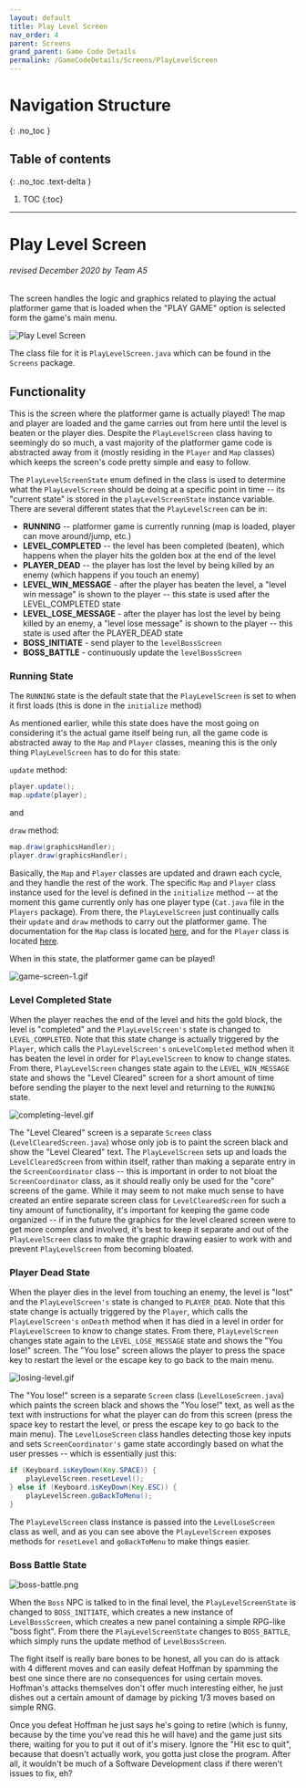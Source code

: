 ```yaml
---
layout: default
title: Play Level Screen
nav_order: 4
parent: Screens
grand_parent: Game Code Details
permalink: /GameCodeDetails/Screens/PlayLevelScreen
---
```


# Navigation Structure
{: .no_toc }

## Table of contents
{: .no_toc .text-delta }

1. TOC
{:toc}

---

# Play Level Screen
###### revised December 2020 by Team A5

The screen handles the logic and graphics related to playing the actual platformer game that is loaded  when the "PLAY GAME" option is selected form the game's main menu. 

![Play Level Screen](../../../assets/images/game-screen-1.png)

The class file for it is `PlayLevelScreen.java` which can be found in the `Screens` package.

## Functionality

This is the screen where the platformer game is actually played! The map and player are loaded and the game carries out from here until the level
is beaten or the player dies. Despite the `PlayLevelScreen` class having to seemingly do so much, a vast majority of the platformer game code
is abstracted away from it (mostly residing in the `Player` and `Map` classes) which keeps the screen's code pretty simple and easy to follow.

The `PlayLevelScreenState` enum defined in the class is used to determine what the `PlayLevelScreen` should be doing at a specific point in time --
its "current state" is stored in the `playLevelScreenState` instance variable. There are several different states that the `PlayLevelScreen` can be in:
- **RUNNING** -- platformer game is currently running (map is loaded, player can move around/jump, etc.)
- **LEVEL_COMPLETED** -- the level has been completed (beaten), which happens when the player hits the golden box at the end of the level
- **PLAYER_DEAD** -- the player has lost the level by being killed by an enemy (which happens if you touch an enemy)
- **LEVEL_WIN_MESSAGE** - after the player has beaten the level, a "level win message" is shown to the player -- this state is used after the LEVEL_COMPLETED state
- **LEVEL_LOSE_MESSAGE** - after the player has lost the level by being killed by an enemy, a "level lose message" is shown to the player -- this state is used after the PLAYER_DEAD state  
- **BOSS_INITIATE** - send player to the `levelBossScreen`
- **BOSS_BATTLE** - continuously update the `levelBossScreen`


### Running State

The `RUNNING` state is the default state that the `PlayLevelScreen` is set to when it first loads (this is done in the `initialize` method)

As mentioned earlier, while this state does have the most going on considering it's the actual game itself being run,
all the game code is abstracted away to the `Map` and `Player` classes, meaning this is the only thing `PlayLevelScreen` has to do for this state:

`update` method:
```java
player.update();
map.update(player);
```

and

`draw` method:
```java
map.draw(graphicsHandler);
player.draw(graphicsHandler);
```

Basically, the `Map` and `Player` classes are updated and drawn each cycle, and they handle the rest of the work.
The specific `Map` and `Player` class instance used for the level is defined in the `initialize` method -- at the moment
this game currently only has one player type (`Cat.java` file in the `Players` package).
From there, the `PlayLevelScreen` just continually calls their `update` and `draw` methods to carry out the platformer game. The documentation
for the `Map` class is located [here](../map.md), and for the `Player` class is located [here](../player.md).

When in this state, the platformer game can be played!

![game-screen-1.gif](../../../assets/images/playing-level.gif)

### Level Completed State

When the player reaches the end of the level and hits the gold block, the level is "completed" and the `PlayLevelScreen's` state
is changed to `LEVEL_COMPLETED`. Note that this state change is actually triggered by the `Player`, which calls the `PlayLevelScreen's` `onLevelCompleted`
method when it has beaten the level in order for `PlayLevelScreen` to know to change states. From there, `PlayLevelScreen` changes state again to
the `LEVEL_WIN_MESSAGE` state and shows the "Level Cleared" screen for a short amount of time before sending the player to the next level and returning to
the `RUNNING` state.

![completing-level.gif](../../../assets/images/completing-level.gif)

The "Level Cleared" screen is a separate `Screen` class (`LevelClearedScreen.java`) whose only job is to
paint the screen black and show the "Level Cleared" text. The `PlayLevelScreen` sets up and loads the `LevelClearedScreen` from within itself,
rather than making a separate entry in the `ScreenCoordinator` class -- this is important in order to not bloat the `ScreenCoordinator` class, as it should
really only be used for the "core" screens of the game. While it may seem to not make much sense to have created an entire separate screen class for `LevelClearedScreen`
for such a tiny amount of functionality, it's important for keeping the game code organized -- if in the future the graphics for the level cleared
screen were to get more complex and involved, it's best to keep it separate and out of the `PlayLevelScreen` class to make the graphic drawing easier to work with and 
prevent `PlayLevelScreen` from becoming bloated.

### Player Dead State

When the player dies in the level from touching an enemy, the level is "lost" and the `PlayLevelScreen's` state is changed to `PLAYER_DEAD`.
Note that this state change is actually triggered by the `Player`, which calls the `PlayLevelScreen's` `onDeath`
method when it has died in a level in order for `PlayLevelScreen` to know to change states. From there, `PlayLevelScreen` changes state again to
the `LEVEL_LOSE_MESSAGE` state and shows the "You lose!" screen. The "You lose" screen allows the player to press the space key to restart the level
or the escape key to go back to the main menu.

![losing-level.gif](../../../assets/images/losing-level.gif)

The "You lose!" screen is a separate `Screen` class (`LevelLoseScreen.java`) which paints the screen black and shows the "You lose!" text,
as well as the text with instructions for what the player can do from this screen (press the space key to restart the level, or press
the escape key to go back to the main menu). The `LevelLoseScreen` class handles detecting those key inputs and sets `ScreenCoordinator's` game state
accordingly based on what the user presses -- which is essentially just this:

```java
if (Keyboard.isKeyDown(Key.SPACE)) {
    playLevelScreen.resetLevel();
} else if (Keyboard.isKeyDown(Key.ESC)) {
    playLevelScreen.goBackToMenu();
}
```

The `PlayLevelScreen` class instance is passed into the `LevelLoseScreen` class as well, and as you can see above the
`PlayLevelScreen` exposes methods for `resetLevel` and `goBackToMenu` to make things easier.

### Boss Battle State

![boss-battle.png](../../../assets/images/boss-battle.png)

When the `Boss` NPC is talked to in the final level, the `PlayLevelScreenState` is changed to `BOSS_INITIATE`, which
 creates a new instance of `LevelBossScreen`, which creates a new panel containing a simple RPG-like "boss fight". From there the `PlayLevelScreenState` changes to
`BOSS_BATTLE`, which simply runs the update method of `LevelBossScreen`.

The fight itself is really bare bones to be honest, all you can do is attack with 4 different moves and can easily defeat Hoffman
by spamming the best one since there are no consequences for using certain moves. Hoffman's attacks themselves don't offer much
interesting either, he just dishes out a certain amount of damage by picking 1/3 moves based on simple RNG.

Once you defeat Hoffman he just says he's going to retire (which is funny, because by the time you've read this he will have)
and the game just sits there, waiting for you to put it out of it's misery. Ignore the "Hit esc to quit", because that doesn't actually
work, you gotta just close the program. After all, it wouldn't be much of a Software Development class if there weren't issues to fix, eh?